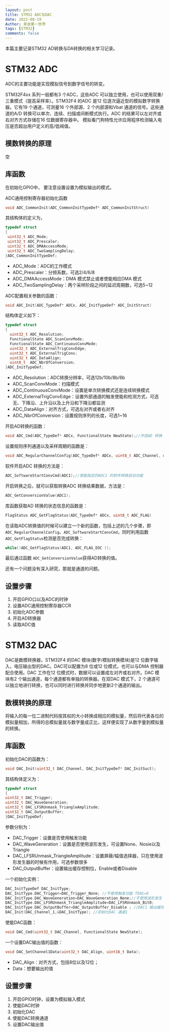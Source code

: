 ```yaml
---
layout: post
title: STM32 ADC与DAC
date: 2022-08-19
Author: 来自第一世界
tags: [STM32]
comments: false
---
```

本篇主要记录STM32 AD转换与DA转换的相关学习记录。

# STM32 ADC

ADC的主要功能是实现模拟信号到数字信号的转变。

STM32F4xx 系列一般都有3 个ADC，这些ADC 可以独立使用，也可以使用双重/三重模式（提高采样率）。STM32F4 的ADC 是12 位逐次逼近型的模拟数字转换器。它有19 个通道，可测量16 个外部源、2 个内部源和Vbat 通道的信号。这些通道的A/D 转换可以单次、连续、扫描或间断模式执行。ADC 的结果可以左对齐或右对齐方式存储在16 位数据寄存器中。 模拟看门狗特性允许应用程序检测输入电压是否超出用户定义的高/低阀值。

## 模数转换的原理

空

## 库函数

在初始化GPIO中， 要注意设置设置为模拟输出的模式。

ADC通用控制寄存器初始化函数

```c
void ADC_CommonInit(ADC_CommonInitTypeDef* ADC_CommonInitStruct)
```

其结构体的定义为，

```c
typedef struct
{
 uint32_t ADC_Mode;
 uint32_t ADC_Prescaler;
 uint32_t ADC_DMAAccessMode;
 uint32_t ADC_TwoSamplingDelay;
}ADC_CommonInitTypeDef;
```

* ADC_Mode：ADC的工作模式
* ADC_Prescaler：分频系数，可选2/4/6/8
* ADC_DMAAccessMode：DMA 模式禁止或者使能相应DMA 模式
* ADC_TwoSamplingDelay：两个采样阶段之间的延迟周期数，可选5~12

ADC配置相关参数的函数：

```c
void ADC_Init(ADC_TypeDef* ADCx, ADC_InitTypeDef* ADC_InitStruct)
```

结构体定义如下：

```c
typedef struct
{
  uint32_t ADC_Resolution;  
  FunctionalState ADC_ScanConvMode;
  FunctionalState ADC_ContinuousConvMode;
  uint32_t ADC_ExternalTrigConvEdge;
  uint32_t ADC_ExternalTrigConv;
  uint32_t ADC_DataAlign;
  uint8_t  ADC_NbrOfConversion;
}ADC_InitTypeDef;
```

* ADC_Resolution：ADC转换分辨率，可选12b/10b/8b/6b
* ADC_ScanConvMode：扫描模式
* ADC_ContinuousConvMode：设置是单次转换模式还是连续转换模式
* ADC_ExternalTrigConvEdge：设置外部通道的触发使能和检测方式，可选无、下降沿、上升沿以及上升沿和下降沿都监测
* ADC_DataAlign：对齐方式，可选左对齐或者右对齐
* ADC_NbrOfConversion：设置规则序列的长度，可选1~16

开启AD转换的函数：

```c
void ADC_Cmd(ADC_TypeDef* ADCx, FunctionalState NewState);//开启AD 转换
```

设置规则序列通道以及采样周期的函数是：

```c
void ADC_RegularChannelConfig(ADC_TypeDef* ADCx, uint8_t ADC_Channel, uint8_t Rank, uint8_t ADC_SampleTime)；
```

软件开启ADC 转换的方法是：

```c
ADC_SoftwareStartConvCmd(ADC1);//使能指定的ADC1 的软件转换启动功能
```

开启转换之后，就可以获取转换ADC 转换结果数据，方法是：

```c
ADC_GetConversionValue(ADC1);
```

库函数获取AD 转换的状态信息的函数是：

```c
FlagStatus ADC_GetFlagStatus(ADC_TypeDef* ADCx, uint8_t ADC_FLAG)
```

在读取ADC转换值的时候可以建立一个新的函数，包括上述的几个步骤，即 `ADC_RegularChannelConfig`、`ADC_SoftwareStartConvCmd`，同时利用函数 `ADC_GetFlagStatus`检测是否完成转换：

```c
while(!ADC_GetFlagStatus(ADC1, ADC_FLAG_EOC ));
```

最后通过函数 `ADC_GetConversionValue`获得AD转换的值。

还有一个问题没有深入研究，那就是通道的问题。

## 设置步骤

1. 开启GPIO口以及ADC的时钟
2. 设置ADC通用控制寄存器CCR
3. 初始化ADC参数
4. 开启AD转换器
5. 读取ADC值

# STM32 DAC

DAC是数模转换器，STM32F4 的DAC 模块(数字/模拟转换模块)是12 位数字输入，电压输出型的DAC。DAC可以配置为8 位或12 位模式，也可以与DMA 控制器配合使用。DAC 工作在12 位模式时，数据可以设置成左对齐或右对齐。DAC 模块有2 个输出通道，每个通道都有单独的转换器。在双DAC 模式下，2 个通道可以独立地进行转换，也可以同时进行转换并同步地更新2个通道的输出。

## 数模转换的原理

将输入的每一位二进制代码按其权的大小转换成相应的模拟量，然后将代表各位的模拟量相加，所得的总模拟量就与数字量成正比，这样便实现了从数字量到模拟量的转换。

## 库函数

初始化DAC的函数为：

```c
void DAC_Init(uint32_t DAC_Channel, DAC_InitTypeDef* DAC_InitSuct);
```

其结构体定义为：

```c
typedef struct
{
uint32_t DAC_Trigger;
uint32_t DAC_WaveGeneration;
uint32_t DAC_LFSRUnmask_TriangleAmplitude;
uint32_t DAC_OutputBuffer;
}DAC_InitTypeDef;
```

参数分别为：

* DAC_Trigger：设置是否使用触发功能
* DAC_WaveGeneration：设置是否使用波形发生，可设置None、Nosie以及Triangle
* DAC_LFSRUnmask_TriangleAmplitude：设置屏蔽/幅值选择器，只在使用波形发生器的时候有作用，可选参数很多
* DAC_OutputBuffer：设置输出缓存控制位，Enable或者Disable

一个初始化实例：

```c
DAC_InitTypeDef DAC_InitType;
DAC_InitType.DAC_Trigger=DAC_Trigger_None; //不使用触发功能 TEN1=0
DAC_InitType.DAC_WaveGeneration=DAC_WaveGeneration_None;//不使用波形发生
DAC_InitType.DAC_LFSRUnmask_TriangleAmplitude=DAC_LFSRUnmask_Bit0;
DAC_InitType.DAC_OutputBuffer=DAC_OutputBuffer_Disable ; //DAC1 输出缓存关闭
DAC_Init(DAC_Channel_1,&DAC_InitType); //初始化DAC 通道1
```

使能DAC函数：

```c
void DAC_Cmd(uint32_t DAC_Channel, FunctionalState NewState);
```

一个设置DAC输出值的函数：

```c
void DAC_SetChannel1Data(uint32_t DAC_Align, uint16_t Data);
```

* DAC_Align：对齐方式，包括8位以及12位；
* Data：想要输出的值

## 设置步骤

1. 开启GPIO时钟，设置为模拟输入模式
2. 使能DAC时钟
3. 初始化DAC
4. 使能DAC转换通道
5. 设置DAC输出值

